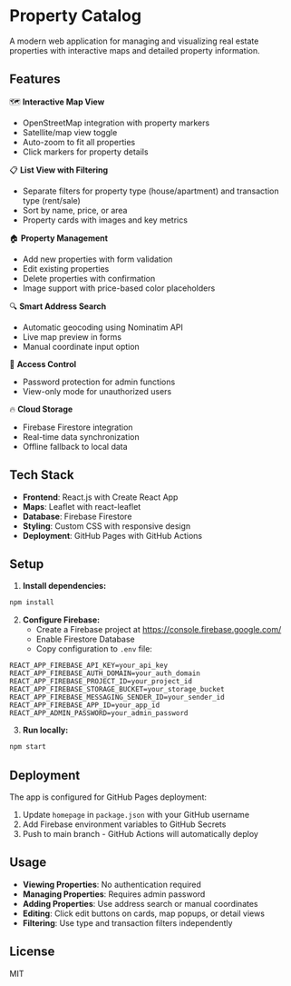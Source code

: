 # Property Catalog

A modern web application for managing and visualizing real estate properties with interactive maps and detailed property information.

## Features

🗺️ **Interactive Map View**
- OpenStreetMap integration with property markers
- Satellite/map view toggle
- Auto-zoom to fit all properties
- Click markers for property details

📋 **List View with Filtering**
- Separate filters for property type (house/apartment) and transaction type (rent/sale)
- Sort by name, price, or area
- Property cards with images and key metrics

🏠 **Property Management**
- Add new properties with form validation
- Edit existing properties
- Delete properties with confirmation
- Image support with price-based color placeholders

🔍 **Smart Address Search**
- Automatic geocoding using Nominatim API
- Live map preview in forms
- Manual coordinate input option

🔐 **Access Control**
- Password protection for admin functions
- View-only mode for unauthorized users

🔥 **Cloud Storage**
- Firebase Firestore integration
- Real-time data synchronization
- Offline fallback to local data

## Tech Stack

- **Frontend**: React.js with Create React App
- **Maps**: Leaflet with react-leaflet
- **Database**: Firebase Firestore
- **Styling**: Custom CSS with responsive design
- **Deployment**: GitHub Pages with GitHub Actions

## Setup

1. **Install dependencies:**
```bash
npm install
```

2. **Configure Firebase:**
   - Create a Firebase project at https://console.firebase.google.com/
   - Enable Firestore Database
   - Copy configuration to `.env` file:
```env
REACT_APP_FIREBASE_API_KEY=your_api_key
REACT_APP_FIREBASE_AUTH_DOMAIN=your_auth_domain
REACT_APP_FIREBASE_PROJECT_ID=your_project_id
REACT_APP_FIREBASE_STORAGE_BUCKET=your_storage_bucket
REACT_APP_FIREBASE_MESSAGING_SENDER_ID=your_sender_id
REACT_APP_FIREBASE_APP_ID=your_app_id
REACT_APP_ADMIN_PASSWORD=your_admin_password
```

3. **Run locally:**
```bash
npm start
```

## Deployment

The app is configured for GitHub Pages deployment:

1. Update `homepage` in `package.json` with your GitHub username
2. Add Firebase environment variables to GitHub Secrets
3. Push to main branch - GitHub Actions will automatically deploy

## Usage

- **Viewing Properties**: No authentication required
- **Managing Properties**: Requires admin password
- **Adding Properties**: Use address search or manual coordinates
- **Editing**: Click edit buttons on cards, map popups, or detail views
- **Filtering**: Use type and transaction filters independently

## License

MIT